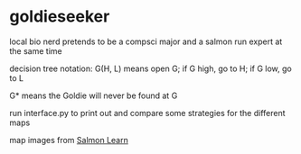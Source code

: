 # goldieseeker
local bio nerd pretends to be a compsci major and a salmon run expert at the same time

decision tree notation: G(H, L) means open G; if G high, go to H; if G low, go to L

G* means the Goldie will never be found at G

run interface.py to print out and compare some strategies for the different maps

map images from [Salmon Learn](https://github.com/GungeeSpla/salmon_learn)
